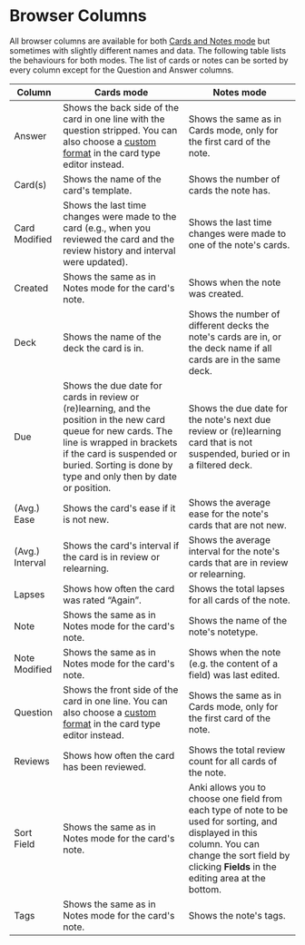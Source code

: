 # Browser Columns

All browser columns are available for both
[Cards and Notes mode](browsing.md#table-modes) but sometimes with slightly
different names and data. The following table lists the behaviours for both modes.
The list of cards or notes can be sorted by every column except for the
Question and Answer columns.


| Column | Cards mode | Notes mode |
|-|-|-|
| Answer | Shows the back side of the card in one line with the question stripped. You can also choose a [custom format](templates/styling.md#browser-appearance) in the card type editor instead. | Shows the same as in Cards mode, only for the first card of the note. |
| Card(s) | Shows the name of the card's template. | Shows the number of cards the note has. |
| Card Modified | Shows the last time changes were made to the card (e.g., when you reviewed the card and the review history and interval were updated). | Shows the last time changes were made to one of the note's cards. |
| Created | Shows the same as in Notes mode for the card's note. | Shows when the note was created. |
| Deck | Shows the name of the deck the card is in. | Shows the number of different decks the note's cards are in, or the deck name if all cards are in the same deck. |
| Due | Shows the due date for cards in review or (re)learning, and the position in the new card queue for new cards. The line is wrapped in brackets if the card is suspended or buried. Sorting is done by type and only then by date or position. | Shows the due date for the note's next due review or (re)learning card that is not suspended, buried or in a filtered deck. |
| (Avg.) Ease | Shows the card's ease if it is not new. | Shows the average ease for the note's cards that are not new. |
| (Avg.) Interval | Shows the card's interval if the card is in review or relearning. | Shows the average interval for the note's cards that are in review or relearning. |
| Lapses | Shows how often the card was rated “Again”. | Shows the total lapses for all cards of the note. |
| Note | Shows the same as in Notes mode for the card's note. | Shows the name of the note's notetype. |
| Note Modified | Shows the same as in Notes mode for the card's note. | Shows when the note (e.g. the content of a field) was last edited. |
| Question | Shows the front side of the card in one line. You can also choose a [custom format](templates/styling.md#browser-appearance) in the card type editor instead. | Shows the same as in Cards mode, only for the first card of the note. |
| Reviews | Shows how often the card has been reviewed. | Shows the total review count for all cards of the note. |
| Sort Field | Shows the same as in Notes mode for the card's note. | Anki allows you to choose one field from each type of note to be used for sorting, and displayed in this column. You can change the sort field by clicking **Fields** in the editing area at the bottom. |
| Tags | Shows the same as in Notes mode for the card's note. | Shows the note's tags. |
